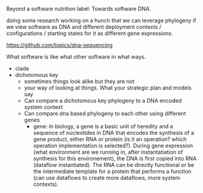 Beyond a software nutrition label: Towards software DNA.

doing some research working on a hunch that we can leverage phylogeny if we view software as DNA and different deployment contexts / configurations / starting states for it as different gene expressions.

https://github.com/topics/dna-sequencing

What software is like what other software in what ways.

- clade
- dichotomous key
  - sometimes things look alike but they are not
  - your way of looking at things. What your strategic plan and models say
  - Can compare a dichotomous key phylogeny to a DNA encoded system context
  - Can compare dna based phylogeny to each other using different genes
    - gene: In biology, a gene is a basic unit of heredity and a sequence of nucleotides in DNA that encodes the synthesis of a gene product, either RNA or protein (is it an operation? which operation implementation is selected?). During gene expression (what environment are we running in, after instantatiation of synthesis for this environement), the DNA is first copied into RNA (dataflow instantiated). The RNA can be directly functional or be the intermediate template for a protein that performs a function (can use dataflows to create more dataflows, more system contexts).